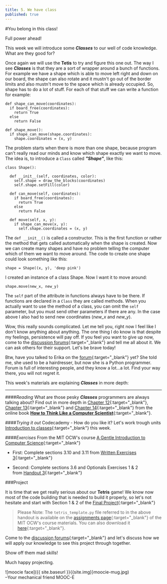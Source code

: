 ```yaml
---
title: 5. We have class
published: true
---
```


#You belong in this class!

Full power ahead!

This week we will introduce some ___Classes___ to our well of code knowledge. What are they good for?
 
Once again we will use the __Tetis__ to try and figure this one out. The way I see ___Classes___ is that they are a sort of wrapper around a bunch of functions. For example we have a shape which is able to move left right and down on our board, the shape can also rotate and it mustn't go out of the border limits and also mustn't move to the space which is already occupied. So, shape has to do a lot of stuff. For each of that stuff we can write a function for example:

	def shape_can_move(coordinates):
	  if board_free(coordinates):
	    return True
	  else
	    return False
	    
	def shape_move():
	  if shape_can_move(shape.coordinates):
	    shape.coordinates = (x, y)
	    
The problem starts when there is more than one shape, because program can't really read our minds and know which shape exactly we want to move. The idea is, to introduce a `Class` called ___"Shape"___, like this:

	class Shape():
	
	  def __init__(self, coordinates, color):	    
		self.shape = draw_the_blocks(coordinates)		
		self.shape.setFill(color)
	    
	  def can_move(self, coordinates):
	  	if board_free(coordinates):
	      return True
	    else
	      return False
	      
	  def move(self, x, y):
	    if shape_can_move(x, y):
	      self.shape.coordinates = (x, y)
	      
The `def __init__()` is called a constructor. This is the first function or rather the method that gets called automatically when the shape is created. Now we can create many shapes and have no problem telling the computer which of them we want to move around. The code to create one shape could look something like this:

	shape = Shape((x, y), 'deep pink')

I created an instance of a class Shape. Now I want it to move around:

	shape.move(new_x, new_y)
	
The `self` part of the attribute in functions always have to be there. If functions are declared in a `Class` they are called methods. When you actually want to use the method of a class, you can omit the `self` parameter, but you must send other parameters if there are any. In the case above I also had to send new coordinates (_new_x_ and _new_y_).

Wow, this really sounds complicated. Let me tell you, right now I feel like I don't know anything about anything. The one thing I do know is that despite my feelings, persistence will pay off. If you feel you want to give up now, come to the [discussion forums](http://discourse.p2pu.org/c/gentle-introduction-to-python){:target="_blank"} and tell me all about it. We can ask others for their support. Let's be brave today!

Btw, have you talked to Erika on the [forum](http://discourse.p2pu.org/c/gentle-introduction-to-python){:target="_blank"} yet? She told me, she used to be a hairdresser, but now she is a Python programmer. Forum is full of interesting people, and they know a lot...a lot. Find your way there, you will not regret it.

This week's materials are explaining ___Classes___ in more depth:

---

####_Reading_
What are those pesky ___Classes___ programmers are always talking about? Find out in more depth in [Chapter 12](http://www.greenteapress.com/thinkpython/thinkCSpy/html/chap12.html){:target="_blank"}, [Chapter 13](http://www.greenteapress.com/thinkpython/thinkCSpy/html/chap13.html){:target="_blank"} and [Chapter 14](http://www.greenteapress.com/thinkpython/thinkCSpy/html/chap14.html){:target="_blank"} from the online book [__How to Think Like a Computer Scientist__](http://www.greenteapress.com/thinkpython/thinkCSpy/html/index.html){:target="_blank"}.
	
####_Trying it out_
Codecademy - How do you like it? Let's work trough units [Introduction to classes](http://www.codecademy.com/tracks/python){:target="_blank"} this week.


####_Exercises_
From the MIT OCW's course [A Gentle Introduction to Computer Science](http://ocw.mit.edu/courses/electrical-engineering-and-computer-science/6-189-a-gentle-introduction-to-programming-using-python-january-iap-2011){:target="_blank"}

* First: Complete sections 3.10 and 3.11 from [Written Exercises 3](http://ocw.mit.edu/courses/electrical-engineering-and-computer-science/6-189-a-gentle-introduction-to-programming-using-python-january-iap-2011/assignments/MIT6_189IAP11_hw3_written.pdf){:target="_blank"}
 
* Second: Complete sections 3.6 and Optionals Exercises 1 &amp; 2 from [Handout 3](http://ocw.mit.edu/courses/electrical-engineering-and-computer-science/6-189-a-gentle-introduction-to-programming-using-python-january-iap-2011/assignments/MIT6_189IAP11_hw3.pdf){:target="_blank"}

###Project

It is time that we get really serious about our __Tetris__ game! 
We know now most of the code building that is needed to build it properly, so let's not hesitate and start with Section 1 & 2 of the [Final Project](http://ocw.mit.edu/courses/electrical-engineering-and-computer-science/6-189-a-gentle-introduction-to-programming-using-python-january-iap-2011/assignments/MIT6_189IAP11_final_proj.pdf){:target="_blank"}

> Please Note: The `tetris_template.py` file referred to in the above handout is available on the [assignments page](http://ocw.mit.edu/courses/electrical-engineering-and-computer-science/6-189-a-gentle-introduction-to-programming-using-python-january-iap-2011/assignments){:target="_blank"} of the MIT OCW's course materials. You can also download it [here](http://ocw.mit.edu/courses/electrical-engineering-and-computer-science/6-189-a-gentle-introduction-to-programming-using-python-january-iap-2011/assignments/tetris_template.py){:target="_blank"}.  

Come to the [discussion forums](http://discourse.p2pu.org/c/gentle-introduction-to-python){:target="_blank"} and let's discuss how we will apply our knowledge to see this project through together.
 

Show off them mad skills!

Much happy projecting.

![moocie face]({{ site.baseurl }}{{site.img}}moocie-mug.jpg)  
–Your mechanical friend MOOC-E
